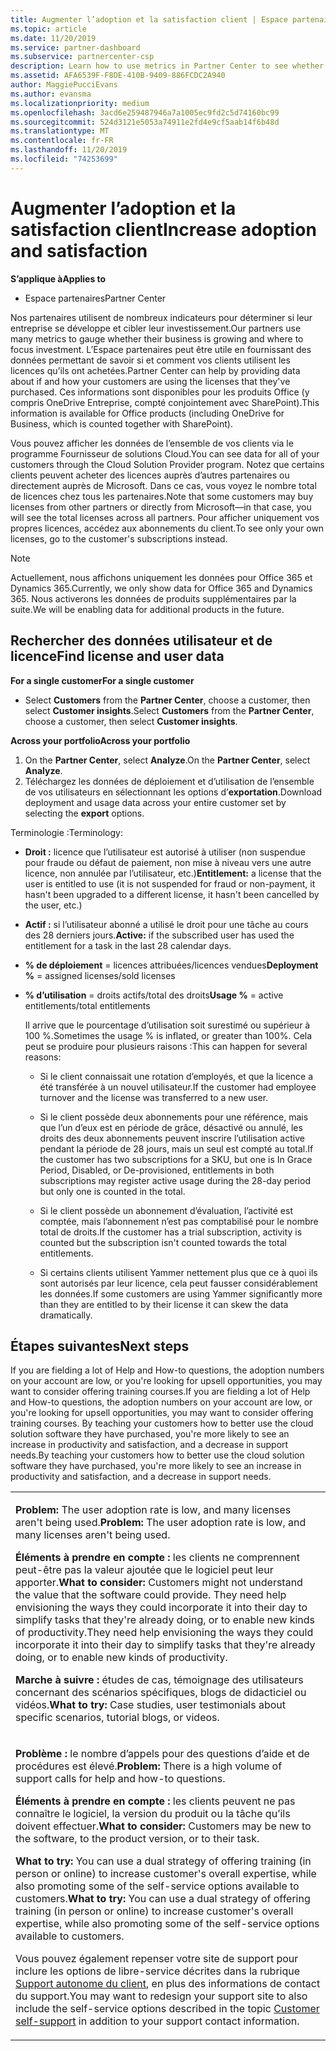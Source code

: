 ```yaml
---
title: Augmenter l’adoption et la satisfaction client | Espace partenaires
ms.topic: article
ms.date: 11/20/2019
ms.service: partner-dashboard
ms.subservice: partnercenter-csp
description: Learn how to use metrics in Partner Center to see whether your business is growing, how customers are using their licenses, and where to focus investment.
ms.assetid: AFA6539F-F8DE-410B-9409-886FCDC2A940
author: MaggiePucciEvans
ms.author: evansma
ms.localizationpriority: medium
ms.openlocfilehash: 3acd6e259487946a7a1005ec9fd2c5d74160bc99
ms.sourcegitcommit: 524d3121e5053a74911e2fd4e9cf5aab14f6b48d
ms.translationtype: MT
ms.contentlocale: fr-FR
ms.lasthandoff: 11/20/2019
ms.locfileid: "74253699"
---
```

# <a name="increase-adoption-and-satisfaction"></a><span data-ttu-id="3cdbf-103">Augmenter l’adoption et la satisfaction client</span><span class="sxs-lookup"><span data-stu-id="3cdbf-103">Increase adoption and satisfaction</span></span>

<span data-ttu-id="3cdbf-104">**S’applique à**</span><span class="sxs-lookup"><span data-stu-id="3cdbf-104">**Applies to**</span></span>

-  <span data-ttu-id="3cdbf-105">Espace partenaires</span><span class="sxs-lookup"><span data-stu-id="3cdbf-105">Partner Center</span></span>

<span data-ttu-id="3cdbf-106">Nos partenaires utilisent de nombreux indicateurs pour déterminer si leur entreprise se développe et cibler leur investissement.</span><span class="sxs-lookup"><span data-stu-id="3cdbf-106">Our partners use many metrics to gauge whether their business is growing and where to focus investment.</span></span> <span data-ttu-id="3cdbf-107">L’Espace partenaires peut être utile en fournissant des données permettant de savoir si et comment vos clients utilisent les licences qu’ils ont achetées.</span><span class="sxs-lookup"><span data-stu-id="3cdbf-107">Partner Center can help by providing data about if and how your customers are using the licenses that they've purchased.</span></span> <span data-ttu-id="3cdbf-108">Ces informations sont disponibles pour les produits Office (y compris OneDrive&nbsp;Entreprise, compté conjointement avec SharePoint).</span><span class="sxs-lookup"><span data-stu-id="3cdbf-108">This information is available for Office products (including OneDrive for Business, which is counted together with SharePoint).</span></span>

<span data-ttu-id="3cdbf-109">Vous pouvez afficher les données de l’ensemble de vos clients via le programme Fournisseur de solutions Cloud.</span><span class="sxs-lookup"><span data-stu-id="3cdbf-109">You can see data for all of your customers through the Cloud Solution Provider program.</span></span> <span data-ttu-id="3cdbf-110">Notez que certains clients peuvent acheter des licences auprès d’autres partenaires ou directement auprès de Microsoft. Dans ce cas, vous voyez le nombre total de licences chez tous les partenaires.</span><span class="sxs-lookup"><span data-stu-id="3cdbf-110">Note that some customers may buy licenses from other partners or directly from Microsoft—in that case, you will see the total licenses across all partners.</span></span> <span data-ttu-id="3cdbf-111">Pour afficher uniquement vos propres licences, accédez aux abonnements du client.</span><span class="sxs-lookup"><span data-stu-id="3cdbf-111">To see only your own licenses, go to the customer's subscriptions instead.</span></span>

> [!NOTE]  
>  <span data-ttu-id="3cdbf-112">Actuellement, nous affichons uniquement les données pour Office 365 et Dynamics 365.</span><span class="sxs-lookup"><span data-stu-id="3cdbf-112">Currently, we only show data for Office 365 and Dynamics 365.</span></span> <span data-ttu-id="3cdbf-113">Nous activerons les données de produits supplémentaires par la suite.</span><span class="sxs-lookup"><span data-stu-id="3cdbf-113">We will be enabling data for additional products in the future.</span></span>

## <a name="find-license-and-user-data"></a><span data-ttu-id="3cdbf-114">Rechercher des données utilisateur et de licence</span><span class="sxs-lookup"><span data-stu-id="3cdbf-114">Find license and user data</span></span>


<span data-ttu-id="3cdbf-115">**For a single customer**</span><span class="sxs-lookup"><span data-stu-id="3cdbf-115">**For a single customer**</span></span>

-   <span data-ttu-id="3cdbf-116">Select **Customers** from the **Partner Center**, choose a customer, then select **Customer insights**.</span><span class="sxs-lookup"><span data-stu-id="3cdbf-116">Select **Customers** from the **Partner Center**, choose a customer, then select **Customer insights**.</span></span>

<span data-ttu-id="3cdbf-117">**Across your portfolio**</span><span class="sxs-lookup"><span data-stu-id="3cdbf-117">**Across your portfolio**</span></span>

1.  <span data-ttu-id="3cdbf-118">On the **Partner Center**, select **Analyze**.</span><span class="sxs-lookup"><span data-stu-id="3cdbf-118">On the **Partner Center**, select **Analyze**.</span></span>
2.  <span data-ttu-id="3cdbf-119">Téléchargez les données de déploiement et d’utilisation de l’ensemble de vos utilisateurs en sélectionnant les options d’**exportation**.</span><span class="sxs-lookup"><span data-stu-id="3cdbf-119">Download deployment and usage data across your entire customer set by selecting the **export** options.</span></span>

<span data-ttu-id="3cdbf-120">Terminologie&nbsp;:</span><span class="sxs-lookup"><span data-stu-id="3cdbf-120">Terminology:</span></span>

-   <span data-ttu-id="3cdbf-121">**Droit&nbsp;:** licence que l’utilisateur est autorisé à utiliser (non suspendue pour fraude ou défaut de paiement, non mise à niveau vers une autre licence, non annulée par l’utilisateur, etc.)</span><span class="sxs-lookup"><span data-stu-id="3cdbf-121">**Entitlement:** a license that the user is entitled to use (it is not suspended for fraud or non-payment, it hasn't been upgraded to a different license, it hasn't been cancelled by the user, etc.)</span></span>

-   <span data-ttu-id="3cdbf-122">**Actif&nbsp;:** si l’utilisateur abonné a utilisé le droit pour une tâche au cours des 28&nbsp;derniers jours.</span><span class="sxs-lookup"><span data-stu-id="3cdbf-122">**Active:** if the subscribed user has used the entitlement for a task in the last 28 calendar days.</span></span>

-   <span data-ttu-id="3cdbf-123">**% de déploiement**&nbsp;=&nbsp;licences attribuées/licences vendues</span><span class="sxs-lookup"><span data-stu-id="3cdbf-123">**Deployment %** = assigned licenses/sold licenses</span></span>

-   <span data-ttu-id="3cdbf-124">**% d’utilisation**&nbsp;=&nbsp;droits actifs/total des droits</span><span class="sxs-lookup"><span data-stu-id="3cdbf-124">**Usage %** = active entitlements/total entitlements</span></span>

    <span data-ttu-id="3cdbf-125">Il arrive que le pourcentage d’utilisation soit surestimé ou supérieur à 100&nbsp;%.</span><span class="sxs-lookup"><span data-stu-id="3cdbf-125">Sometimes the usage % is inflated, or greater than 100%.</span></span> <span data-ttu-id="3cdbf-126">Cela peut se produire pour plusieurs raisons&nbsp;:</span><span class="sxs-lookup"><span data-stu-id="3cdbf-126">This can happen for several reasons:</span></span>

    -   <span data-ttu-id="3cdbf-127">Si le client connaissait une rotation d’employés, et que la licence a été transférée à un nouvel utilisateur.</span><span class="sxs-lookup"><span data-stu-id="3cdbf-127">If the customer had employee turnover and the license was transferred to a new user.</span></span>

    -   <span data-ttu-id="3cdbf-128">Si le client possède deux abonnements pour une référence, mais que l’un d’eux est en période de grâce, désactivé ou annulé, les droits des deux abonnements peuvent inscrire l’utilisation active pendant la période de 28 jours, mais un seul est compté au total.</span><span class="sxs-lookup"><span data-stu-id="3cdbf-128">If the customer has two subscriptions for a SKU, but one is In Grace Period, Disabled, or De-provisioned, entitlements in both subscriptions may register active usage during the 28-day period but only one is counted in the total.</span></span>

    -   <span data-ttu-id="3cdbf-129">Si le client possède un abonnement d’évaluation, l’activité est comptée, mais l’abonnement n’est pas comptabilisé pour le nombre total de droits.</span><span class="sxs-lookup"><span data-stu-id="3cdbf-129">If the customer has a trial subscription, activity is counted but the subscription isn't counted towards the total entitlements.</span></span>

    -   <span data-ttu-id="3cdbf-130">Si certains clients utilisent Yammer nettement plus que ce à quoi ils sont autorisés par leur licence, cela peut fausser considérablement les données.</span><span class="sxs-lookup"><span data-stu-id="3cdbf-130">If some customers are using Yammer significantly more than they are entitled to by their license it can skew the data dramatically.</span></span>

## <a name="next-steps"></a><span data-ttu-id="3cdbf-131">Étapes suivantes</span><span class="sxs-lookup"><span data-stu-id="3cdbf-131">Next steps</span></span>


<span data-ttu-id="3cdbf-132">If you are fielding a lot of Help and How-to questions, the adoption numbers on your account are low, or you're looking for upsell opportunities, you may want to consider offering training courses.</span><span class="sxs-lookup"><span data-stu-id="3cdbf-132">If you are fielding a lot of Help and How-to questions, the adoption numbers on your account are low, or you're looking for upsell opportunities, you may want to consider offering training courses.</span></span> <span data-ttu-id="3cdbf-133">By teaching your customers how to better use the cloud solution software they have purchased, you're more likely to see an increase in productivity and satisfaction, and a decrease in support needs.</span><span class="sxs-lookup"><span data-stu-id="3cdbf-133">By teaching your customers how to better use the cloud solution software they have purchased, you're more likely to see an increase in productivity and satisfaction, and a decrease in support needs.</span></span>

<table>
<colgroup>
<col width="100%" />
</colgroup>
<tbody>
<tr class="odd">
<td><p><span data-ttu-id="3cdbf-134"><strong>Problem:</strong> The user adoption rate is low, and many licenses aren&#39;t being used.</span><span class="sxs-lookup"><span data-stu-id="3cdbf-134"><strong>Problem:</strong> The user adoption rate is low, and many licenses aren&#39;t being used.</span></span></p>
<p><span data-ttu-id="3cdbf-135"><strong>Éléments à prendre en compte :</strong> les clients ne comprennent peut-être pas la valeur ajoutée que le logiciel peut leur apporter.</span><span class="sxs-lookup"><span data-stu-id="3cdbf-135"><strong>What to consider:</strong> Customers might not understand the value that the software could provide.</span></span> <span data-ttu-id="3cdbf-136">They need help envisioning the ways they could incorporate it into their day to simplify tasks that they're already doing, or to enable new kinds of productivity.</span><span class="sxs-lookup"><span data-stu-id="3cdbf-136">They need help envisioning the ways they could incorporate it into their day to simplify tasks that they're already doing, or to enable new kinds of productivity.</span></span></p>
<p><span data-ttu-id="3cdbf-137"><strong>Marche à suivre :</strong> études de cas, témoignage des utilisateurs concernant des scénarios spécifiques, blogs de didacticiel ou vidéos.</span><span class="sxs-lookup"><span data-stu-id="3cdbf-137"><strong>What to try:</strong> Case studies, user testimonials about specific scenarios, tutorial blogs, or videos.</span></span></p></td>
</tr>
<tr class="even">
<td><p><span data-ttu-id="3cdbf-138"><strong>Problème :</strong> le nombre d’appels pour des questions d’aide et de procédures est élevé.</span><span class="sxs-lookup"><span data-stu-id="3cdbf-138"><strong>Problem:</strong> There is a high volume of support calls for help and how-to questions.</span></span></p>
<p><span data-ttu-id="3cdbf-139"><strong>Éléments à prendre en compte :</strong> les clients peuvent ne pas connaître le logiciel, la version du produit ou la tâche qu’ils doivent effectuer.</span><span class="sxs-lookup"><span data-stu-id="3cdbf-139"><strong>What to consider:</strong> Customers may be new to the software, to the product version, or to their task.</span></span></p>
<p><span data-ttu-id="3cdbf-140"><strong>What to try:</strong> You can use a dual strategy of offering training (in person or online) to increase customer&#39;s overall expertise, while also promoting some of the self-service options available to customers.</span><span class="sxs-lookup"><span data-stu-id="3cdbf-140"><strong>What to try:</strong> You can use a dual strategy of offering training (in person or online) to increase customer&#39;s overall expertise, while also promoting some of the self-service options available to customers.</span></span></p>
<p><span data-ttu-id="3cdbf-141">Vous pouvez également repenser votre site de support pour inclure les options de libre-service décrites dans la rubrique <a href="customer-self-support.md" data-raw-source="[Customer self-support](customer-self-support.md)">Support autonome du client</a>, en plus des informations de contact du support.</span><span class="sxs-lookup"><span data-stu-id="3cdbf-141">You may want to redesign your support site to also include the self-service options described in the topic <a href="customer-self-support.md" data-raw-source="[Customer self-support](customer-self-support.md)">Customer self-support</a> in addition to your support contact information.</span></span></p></td>
</tr>
</tbody>
</table>

 

 

 



